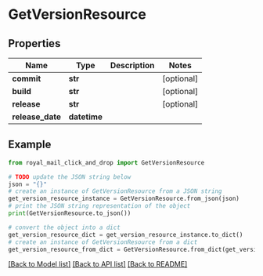 # GetVersionResource


## Properties

Name | Type | Description | Notes
------------ | ------------- | ------------- | -------------
**commit** | **str** |  | [optional] 
**build** | **str** |  | [optional] 
**release** | **str** |  | [optional] 
**release_date** | **datetime** |  | 

## Example

```python
from royal_mail_click_and_drop import GetVersionResource

# TODO update the JSON string below
json = "{}"
# create an instance of GetVersionResource from a JSON string
get_version_resource_instance = GetVersionResource.from_json(json)
# print the JSON string representation of the object
print(GetVersionResource.to_json())

# convert the object into a dict
get_version_resource_dict = get_version_resource_instance.to_dict()
# create an instance of GetVersionResource from a dict
get_version_resource_from_dict = GetVersionResource.from_dict(get_version_resource_dict)
```
[[Back to Model list]](../README_AUTO.md#documentation-for-models) [[Back to API list]](../README_AUTO.md#documentation-for-api-endpoints) [[Back to README]](../README_AUTO.md)


